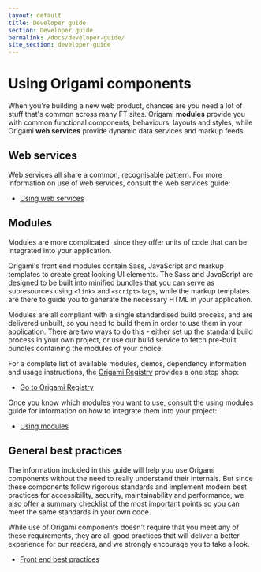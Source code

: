 ```yaml
---
layout: default
title: Developer guide
section: Developer guide
permalink: /docs/developer-guide/
site_section: developer-guide
---
```


# Using Origami components

When you're building a new web product, chances are you need a lot of stuff that's common across many FT sites.  Origami **modules** provide you with common functional components, behaviours, layouts and styles, while Origami **web services** provide dynamic data services and markup feeds.

## Web services

Web services all share a common, recognisable pattern.  For more information on use of web services, consult the web services guide:

* [Using web services](web-services)

## Modules

Modules are more complicated, since they offer units of code that can be integrated into your application.

Origami's front end modules contain Sass, JavaScript and markup templates to create great looking UI elements.  The Sass and JavaScript are designed to be built into minified bundles that you can serve as subresources using `<link>` and `<script>` tags, while the markup templates are there to guide you to generate the necessary HTML in your application.

Modules are all compliant with a single standardised build process, and are delivered unbuilt, so you need to build them in order to use them in your application.  There are two ways to do this - either set up the standard build process in your own project, or use our build service to fetch pre-built bundles containing the modules of your choice.

For a complete list of available modules, demos, dependency information and usage instructions, the [Origami Registry](http://registry.origami.ft.com) provides a one stop shop:

* [Go to Origami Registry](http://registry.origami.ft.com)

Once you know which modules you want to use, consult the using modules guide for information on how to integrate them into your project:

* [Using modules](using-modules)


## General best practices

The information included in this guide will help you use Origami components without the need to really understand their internals.  But since these components follow rigorous standards and implement modern best practices for accessibility, security, maintainability and performance, we also offer a summary checklist of the most important points so you can meet the same standards in your own code.

While use of Origami components doesn't require that you meet any of these requirements, they are all good practices that will deliver a better experience for our readers, and we strongly encourage you to take a look.

* [Front end best practices](general-best-practices)

